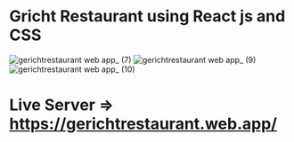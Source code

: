 # Gricht Restaurant using React js and CSS
![gerichtrestaurant web app_ (7)](https://user-images.githubusercontent.com/65372273/183279739-583cb3e0-3581-427e-9cf2-8238e0725e50.png)
![gerichtrestaurant web app_ (9)](https://user-images.githubusercontent.com/65372273/183279749-2317fc81-3983-45e2-b803-1760e83ee6a2.png)
![gerichtrestaurant web app_ (10)](https://user-images.githubusercontent.com/65372273/183279769-d0364173-aa2d-4d67-9bde-6d39bfb2434b.png)

# Live Server => https://gerichtrestaurant.web.app/
